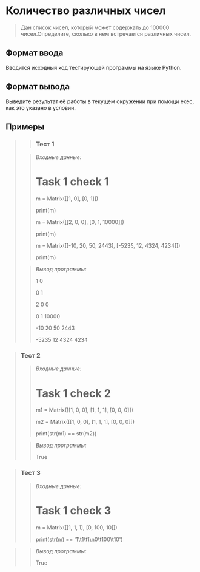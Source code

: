 # Количество различных чисел

>Дан список чисел, который может содержать до 100000 чисел.Определите, сколько в нем встречается различных чисел.


## Формат ввода

Вводится исходный код тестирующей программы на языке Python.


## Формат вывода

Выведите результат её работы в текущем окружении при помощи exec, как это указано в условии.

 ## Примеры
>
>>### Тест 1
> 
>>*Входные данные:*
>>
>># Task 1 check 1
>>
>>m = Matrix([[1, 0], [0, 1]])
>>
>>print(m)
>>
>>m = Matrix([[2, 0, 0], [0, 1, 10000]])
>>
>>print(m)
>>
>>m = Matrix([[-10, 20, 50, 2443], [-5235, 12, 4324, 4234]])
>>
>>print(m)
>
>>*Вывод программы:*
>>
>>1	0
>>
>>0	1
>>
>>2	0	0
>>
>>0	1	10000
>>
>>-10	20	50	2443
>>
>>-5235	12	4324	4234

 
>### Тест 2
>
>>*Входные данные:*
>>
>># Task 1 check 2
>>
>>m1 = Matrix([[1, 0, 0], [1, 1, 1], [0, 0, 0]])
>>
>>m2 = Matrix([[1, 0, 0], [1, 1, 1], [0, 0, 0]])
>>
>>print(str(m1) == str(m2))
> 
>>*Вывод программы:*
>>
>>True
>>
>>

>### Тест 3
>>
>>*Входные данные:*
>>
>>
>>
>>
>>
>>
>>
>>
>>
>>
>># Task 1 check 3
>>
>>m = Matrix([[1, 1, 1], [0, 100, 10]])
>>
>>print(str(m) == '1\t1\t1\n0\t100\t10')

>
>>*Вывод программы:*
>>
>>True
